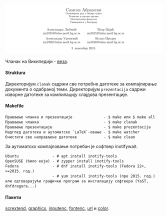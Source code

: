 ![(аутори)](./repo/glava.png)

Чланак на Википедији - [веза](https://sr.wikipedia.org/sr-el/%D0%9A%D0%BE%D1%80%D0%B8%D1%81%D0%BD%D0%B8%D0%BA:MekaDrage/%D0%BF%D0%B5%D1%81%D0%B0%D0%BA).

#### Struktura

Директоријум `clanak` садржи све потребне датотеке за компајлирање документа о одабраној теми. Директоријум `prezentacija` садржи изворне датотеке за компилацију слајдова презентације.

#### Makefile
```
Прављење чланка и презентације              - $ make или $ make all
Прављење чланка                             - $ make clanak
Прављење презентације                       - $ make prezentacija
Надглед датотека и аутоматско `LaTeX`-овање - $ make watcher
Очистити све направљене датотеке            - $ make clean
```

За аутоматско компајловање потребан је софтвер inotifywait.

```
Ubuntu               - # apt install inotify-tools
OpenSUSE (било који) - # zypper install inotify-tools
Fedora               - # dnf install inotify-tools (Fedora 22+, >=2015. год.)
                     - # yum install inotify-tools (пре 2015. год.)
или одговарајући графички програм за инсталацију софтвера (YaST, dnfdragora...)
```

#### Пакети
[scrextend](https://www.ctan.org/pkg/scrextend),
[graphicx](https://www.ctan.org/pkg/graphicx),
[inputenc](https://www.ctan.org/pkg/inputenc),
[fontenc](https://www.ctan.org/pkg/fontenc),
[url](https://www.ctan.org/pkg/url) и [color](https://www.ctan.org/pkg/color).
